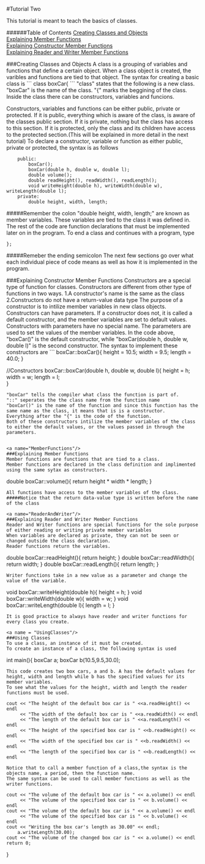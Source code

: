 #Tutorial Two

This tutorial is meant to teach the basics of classes.

######Table of Contents
[Creating Classes and Objects](#ClassesAndObjects)   
[Explaining Member Functions](#MemberFunctions)   
[Explaining Constructor Member Functions](#Constructors)   
[Explaining Reader and Writer Member Functions](#ReaderAndWriter)   

<a name="ClassesAndObjects"/>
###Creating Classes and Objects
A class is a grouping of variables and functions that define a certain object. 
When a class object is created, the varibles and functions are tied to that object. 
The syntax for creating a basic class is 
```
class boxCar{
```
"class" states that the following is a new class. 
"boxCar" is the name of the class.
"{" marks the beggining of the class.
Inside the class there can be constructors, variables and funcions. 

Constructors, variables and functions can be either public, private or protected. 
If it is public, everything which is aware of the class, is aware of the classes public section.
If it is private, nothing but the class has access to this section.
If it is protected, only the class and its children have access to the protected section.(This will be explained in more detail in the next tutorial)
To declare a constructor, variable or function as either public, private or protected, the syntax is as follows
```
	public:
		boxCar();
		boxCar(double h, double w, double l);
		double volume();
		double readHeight(), readWidth(), readLength();
		void writeHeight(double h), writeWidth(double w), writeLength(double l);
	private:
		double height, width, length;
```
#####Remember the colon
"double height, width, length;" are known as member variables. These variables are tied to the class it was defined in.
The rest of the code are function declarations that must be implemented later on in the program.
To end a class and continues with a program, type 
```
};
```
#####Remeber the ending semicolon
The next few sections go over what each individual piece of code means as well as how it is implemented in the program. 

<a name="Constructors"/>
###Explaining Constructor Member Functions
Constructors are a special type of function for classes. 
Constructors are different from other type of functions in two ways. 
	1.A constructor's name is the same as the class
	2.Constructors do not have a return-value data type
The purpose of a constructor is to intilize member variables in new class objects. 
Constructors can have parameters. If a constructor does not, it is called a default constructor, and the member variables are set to default values. 
Constructors with parameters have no special name. The parameters are used to set the values of the member variables. 
In the code above, "boxCar()" is the default constructor, while "boxCar(double h, double w, double l)" is the second constructor. 
The syntax to implement these constructors are
```
boxCar::boxCar(){
	height = 10.5; width = 9.5; length = 40.0;
}

//Constructors
boxCar::boxCar(double h, double w, double l){
	height = h; width = w; length = l;	
}
```
"boxCar" tells the compiler what class the function is part of. 
"::" seperates the the class name from the function name
"boxCar()" is the name of the function and since this function has the same name as the class, it means that is is a constructor. 
Everything after the "{" is the code of the function. 
Both of these constructors intilize the member variables of the class to either the default values, or the values passed in through the parameters.


<a name="MemberFunctions"/>
###Explaining Member Functions
Member functions are functions that are tied to a class. 
Member functions are declared in the class definition and implimented using the same sytax as constructors. 
```
double boxCar::volume(){
	return height * width * length;
}
```
All functions have access to the member variables of the class.
#####Notice that the return data-value type is written before the name of the class

<a name="ReaderAndWriter"/>
###Explaining Reader and Writer Member Functions
Reader and Writer functions are special functions for the sole purpose of either reading or writing private member variables
When variables are declared as private, they can not be seen or changed outside the class declaration.
Reader functions return the variables. 
```
double boxCar::readHeight(){ return height; }
double boxCar::readWidth(){ return width; }
double boxCar::readLength(){ return length; }
```
Writer functions take in a new value as a parameter and change the value of the variable. 
```
void boxCar::writeHeight(double h){ height = h; }
void boxCar::writeWidth(double w){ width = w; }
void boxCar::writeLength(double l){ length = l; }
```
It is good practice to always have reader and writer functions for every class you create. 

<a name = "UsingClasses"/>
###Using Classes
To use a class, an instance of it must be created. 
To create an instance of a class, the following syntax is used
```
int main(){
	boxCar a;
	boxCar b(10.5,9.5,30.0);
```
This code creates two box cars, a and b. A has the default values for height, width and length while b has the specified values for its member variables. 
To see what the values for the height, width and length the reader functions must be used. 
```
	cout << "The height of the default box car is " <<a.readHeight() << endl
		 << "The width of the default box car is " <<a.readWidth() << endl
		 << "The length of the default box car is " <<a.readLength() << endl
		 << "The height of the specified box car is " <<b.readHeight() << endl
		 << "The width of the specified box car is " <<b.readWidth() << endl
		 << "The length of the specified box car is " <<b.readLength() << endl
```
Notice that to call a member function of a class,the syntax is the objects name, a period, then the function name. 
The same syntax can be used to call member functions as well as the writer functions.
```
	cout << "The volume of the default box car is " << a.volume() << endl
		 << "The volume of the specified box car is " << b.volume() << endl
	cout << "The volume of the default box car is " << a.volume() << endl
		 << "The volume of the specified box car is " << b.volume() << endl
	cout << "Writing the box car's length as 30.00" << endl;
		a.writeLength(30.00);
	cout << "The volume of the changed box car is " << a.volume() << endl
	return 0;
}
```




